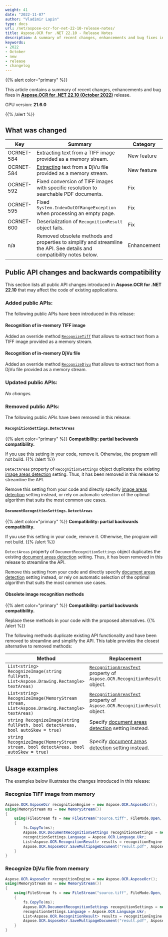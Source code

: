```yaml
---
weight: 41
date: "2022-11-07"
author: "Vladimir Lapin"
type: docs
url: /net/aspose-ocr-for-net-22-10-release-notes/
title: Aspose.OCR for .NET 22.10 - Release Notes
description: A summary of recent changes, enhancements and bug fixes in Aspose.OCR for .NET 22.10 (October 2022) release.
keywords:
- 2022
- October
- new
- release
- changelog
---
```


{{% alert color="primary" %}}

This article contains a summary of recent changes, enhancements and bug fixes in [**Aspose.OCR for .NET 22.10 (October 2022)**](https://www.nuget.org/packages/Aspose.OCR/22.10.0) release.

GPU version: **21.6.0**

{{% /alert %}}

## What was changed

Key | Summary | Category
--- | ------- | --------
OCRNET-584 | [Extracting](/ocr/net/recognition/tiff/) text from a TIFF image provided as a memory stream. | New feature
OCRNET-584 | [Extracting](/ocr/net/recognition/djvu/) text from a DjVu file provided as a memory stream. | New feature
OCRNET-592 | Fixed conversion of TIFF images with specific resolution to searchable PDF documents. | Fix
OCRNET-595 | Fixed `System.IndexOutOfRangeException` when processing an empty page. | Fix
OCRNET-600 | Deserialization of `RecognitionResult` object fails. | Fix
n/a | Removed obsolete methods and properties to simplify and streamline the API. See details and compatibility notes below. | Enhancement

## Public API changes and backwards compatibility

This section lists all public API changes introduced in **Aspose.OCR for .NET 22.10** that may affect the code of existing applications.

### Added public APIs:

The following public APIs have been introduced in this release:

#### Recognition of in-memory TIFF image

Added an override method [`RecognizeTiff`](https://reference.aspose.com/ocr/net/aspose.ocr/asposeocr/recognizetiff/#recognizetiff) that allows to extract text from a TIFF image provided as a memory stream.

#### Recognition of in-memory DjVu file

Added an override method [`RecognizeDjvu`](https://reference.aspose.com/ocr/net/aspose.ocr/asposeocr/recognizedjvu/#recognizedjvu) that allows to extract text from a DjVu file provided as a memory stream.

### Updated public APIs:

_No changes._

### Removed public APIs:

The following public APIs have been removed in this release:

#### `RecognitionSettings.DetectAreas`

{{% alert color="primary" %}}
**Compatibility: partial backwards compatibility.**

If you use this setting in your code, remove it. Otherwise, the program will not build.
{{% /alert %}}

`DetectAreas` property of `RecognitionSettings` object duplicates the existing [image areas detection](/ocr/net/areas-detection/) setting. Thus, it has been removed in this release to streamline the API.

Remove this setting from your code and directly specify [image areas detection](/ocr/net/areas-detection/) setting instead, or rely on automatic selection of the optimal algorithm that suits the most common use cases.

#### `DocumentRecognitionSettings.DetectAreas`

{{% alert color="primary" %}}
**Compatibility: partial backwards compatibility.**

If you use this setting in your code, remove it. Otherwise, the program will not build.
{{% /alert %}}

`DetectAreas` property of `DocumentRecognitionSettings` object duplicates the existing [document areas detection](/ocr/net/areas-detection/) setting. Thus, it has been removed in this release to streamline the API.

Remove this setting from your code and directly specify [document areas detection](/ocr/net/areas-detection/) setting instead, or rely on automatic selection of the optimal algorithm that suits the most common use cases.

#### Obsolete image recognition methods

{{% alert color="primary" %}}
**Compatibility: partial backwards compatibility.**

Replace these methods in your code with the proposed alternatives.
{{% /alert %}}

The following methods duplicate existing API functionality and have been removed to streamline and simplify the API. This table provides the closest alternative to removed methods:

Method | Replacement
------ | -----------
`List<string> RecognizeImage(string fullPath, List<Aspose.Drawing.Rectangle> textAreas)` | [`RecognitionAreasText`](https://reference.aspose.com/ocr/net/aspose.ocr/recognitionresult/recognitionareastext/) property of `Aspose.OCR.RecognitionResult` object.
`List<string> RecognizeImage(MemoryStream stream, List<Aspose.Drawing.Rectangle> textAreas)` | [`RecognitionAreasText`](https://reference.aspose.com/ocr/net/aspose.ocr/recognitionresult/recognitionareastext/) property of `Aspose.OCR.RecognitionResult` object.
`string RecognizeImage(string fullPath, bool detectAreas, bool autoSkew = true)` | Specify [document areas detection](/ocr/net/areas-detection/) setting instead.
`string RecognizeImage(MemoryStream stream, bool detectAreas, bool autoSkew = true)` | Specify [document areas detection](/ocr/net/areas-detection/) setting instead.

## Usage examples

The examples below illustrates the changes introduced in this release:

### Recognize TIFF image from memory

```csharp
Aspose.OCR.AsposeOcr recognitionEngine = new Aspose.OCR.AsposeOcr();
using(MemoryStream ms = new MemoryStream())
{
	using(FileStream fs = new FileStream("source.tiff", FileMode.Open, FileAccess.Read))
	{
		fs.CopyTo(ms);
		Aspose.OCR.DocumentRecognitionSettings recognitionSettings = new Aspose.OCR.DocumentRecognitionSettings();
		recognitionSettings.Language = Aspose.OCR.Language.Ukr;
		List<Aspose.OCR.RecognitionResult> results = recognitionEngine.RecognizeTiff(ms, recognitionSettings);
		Aspose.OCR.AsposeOcr.SaveMultipageDocument("result.pdf", Aspose.OCR.SaveFormat.Pdf, results);
	}
}
```

### Recognize DjVu file from memory

```csharp
Aspose.OCR.AsposeOcr recognitionEngine = new Aspose.OCR.AsposeOcr();
using(MemoryStream ms = new MemoryStream())
{
	using(FileStream fs = new FileStream("source.tiff", FileMode.Open, FileAccess.Read))
	{
		fs.CopyTo(ms);
		Aspose.OCR.DocumentRecognitionSettings recognitionSettings = new Aspose.OCR.DocumentRecognitionSettings();
		recognitionSettings.Language = Aspose.OCR.Language.Ukr;
		List<Aspose.OCR.RecognitionResult> results = recognitionEngine.RecognizeDjvu(ms, recognitionSettings);
		Aspose.OCR.AsposeOcr.SaveMultipageDocument("result.pdf", Aspose.OCR.SaveFormat.Pdf, results);
	}
}
```

